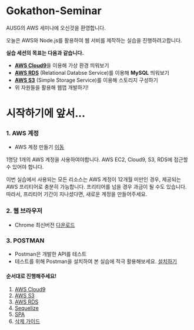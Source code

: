 # Gokathon-Seminar

AUSG의 AWS 세미나에 오신것을 환영합니다. 

오늘은 AWS와 Node.js를 활용하여 웹 서비를 제작하는 실습을 진행하려고합니다. 



**실습 세션의 목표는 다음과 같습니다.** 

- [**AWS Cloud9**](https://aws.amazon.com/ko/cloud9/?nc2=h_m1)을 이용해 가상 환경 띄워보기
- **[AWS RDS](https://aws.amazon.com/ko/rds/?nc2=h_m1)** (Relational Databse Service)를 이용해 **MySQL** 띄워보기
- [**AWS S3**](https://aws.amazon.com/ko/s3/?nc2=h_m1) (Simple Storage Service)를 이용해 스토리지 구성하기
- 위 자원들을 활용해 웹앱 개발하기!



# 시작하기에 앞서...


### 1. AWS 계정

- AWS 계정 만들기 [이동](https://aws.amazon.com/ko/)

1명당 1개의 AWS 계정을 사용하여야합니다. AWS EC2, Cloud9, S3, RDS에 접근할 수 있어야 합니다. 

이번 실습에서 사용되는 모든 리소스는 AWS 계정이 12개월 미만인 경우, 제공되는 AWS 프리티어로 충분히 가능합니다. 프리티어를 넘을 경우 과금이 될 수도 있습니다. 따라서, 프리티어 기간이 지나셨다면, 새로운 계정을 만들어주세요. 



### 2. 웹 브라우저

- Chrome 최신버전 [다운로드](https://www.google.com/chrome/)



### 3. POSTMAN

- Postman은 개발한 API를 테스트
- 테스트를 위해 Postman을 설치하여 본 실습에 적극 활용해보세요. [설치하기](https://www.getpostman.com/)



#### 순서대로 진행해주세요!

1. [AWS Cloud9](./1_C9/README.md)
2. [AWS S3](./2_S3/README.md)
3. [AWS RDS](./3_RDS/README.md)
4. [Sequelize](./4_Sequelize_js/README.md)
5. [SPA](./5_SPA/README.md)
6. [삭제 가이드](./6_Delete/README.md)
